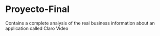 # Proyecto-Final
Contains a complete analysis of the real business information about an application called Claro Video
